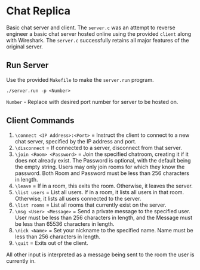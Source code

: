 # Chat Replica

Basic chat server and client.
The `server.c` was an attempt to reverse engineer a basic chat server hosted online using the provided `client` along with Wireshark.
The `server.c` successfully retains all major features of the original server.

## Run Server
Use the provided `Makefile` to make the `server.run` program.
```
./server.run -p <Number>
```
`Number` - Replace with desired port number for server to be hosted on.

## Client Commands
1. `\connect <IP Address>:<Port>` = Instruct the client to connect to a new chat server, specified by the IP address and port.
2. `\disconnect` = If connected to a server, disconnect from that server.
3. `\join <Room> <Password>` = Join the specified chatroom, creating it if it does not already exist. The Password is optional, with the default being the empty string. Users may only join rooms for which they know the password. Both Room and Password must be less than 256 characters in length.
4. `\leave` = If in a room, this exits the room. Otherwise, it leaves the server.
5. `\list users` = List all users. If in a room, it lists all users in that room. Otherwise, it lists all users connected to the server.
6. `\list rooms` = List all rooms that currently exist on the server.
7. `\msg <User> <Message>` = Send a private message to the specified user. User must be less than 256 characters in length, and the Message must be less than 65536 characters in length.
8. `\nick <Name>` = Set your nickname to the specified name. Name must be less than 256 characters in length.
9. `\quit` = Exits out of the client.

All other input is interpreted as a message being sent to the room the user is currently in.
